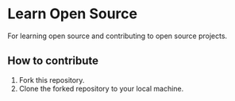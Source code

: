 # Learn Open Source

For learning open source and contributing to open source projects.

## How to contribute

1. Fork this repository.
2. Clone the forked repository to your local machine.
